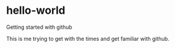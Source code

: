 # hello-world
Getting started with github

This is me trying to get with the times and get familiar with github.
